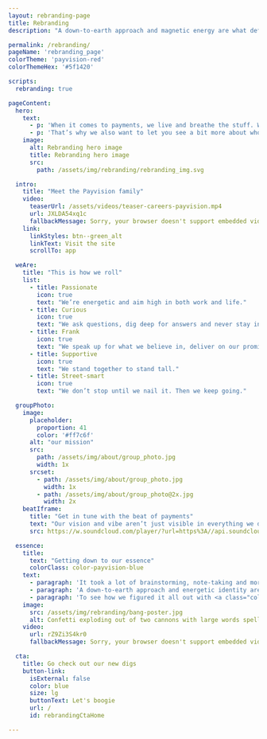 ```yaml
---
layout: rebranding-page
title: Rebranding
description: "A down-to-earth approach and magnetic energy are what defines us, giving a breath of fresh air to customers in a complex industry. Check out our new suit."

permalink: /rebranding/
pageName: 'rebranding_page'
colorTheme: 'payvision-red'
colorThemeHex: '#5f1420'

scripts:
  rebranding: true

pageContent:
  hero:
    text:
      - p: 'When it comes to payments, we live and breathe the stuff. We’ve been on the scene for 17 years, and the dedication to our products shows. We come into work every day to push the envelope in straightforward payments.'
      - p: 'That’s why we also want to let you see a bit more about who makes the wheels turn. After all, it’s always about the people behind the name. So we gave our company a fresh makeover with the help of our friends over at <a class="color-payvision-blue" href="https://saffron-consultants.com/case-studies/payvision/" target="_blank" rel="noopener noreferrer">Saffron</a> branding agency. Now you can get to know us better – and what fuels us.'
    image:
      alt: Rebranding hero image
      title: Rebranding hero image
      src:
        path: /assets/img/rebranding/rebranding_img.svg

  intro:
    title: "Meet the Payvision family"
    video:
      teaserUrl: /assets/videos/teaser-careers-payvision.mp4
      url: JXLDA54xq1c
      fallbackMessage: Sorry, your browser doesn't support embedded videos.
    link:
      linkStyles: btn--green_alt
      linkText: Visit the site
      scrollTo: app

  weAre:
    title: "This is how we roll"
    list:
      - title: Passionate
        icon: true
        text: "We’re energetic and aim high in both work and life."
      - title: Curious
        icon: true
        text: "We ask questions, dig deep for answers and never stay in our comfort zone."
      - title: Frank
        icon: true
        text: "We speak up for what we believe in, deliver on our promises and own up when we don’t."
      - title: Supportive
        icon: true
        text: "We stand together to stand tall."
      - title: Street-smart
        icon: true
        text: "We don’t stop until we nail it. Then we keep going."

  groupPhoto:
    image:
      placeholder:
        proportion: 41
        color: '#ff7c6f'
      alt: "our mission"
      src:
        path: /assets/img/about/group_photo.jpg
        width: 1x
      srcset:
        - path: /assets/img/about/group_photo.jpg
          width: 1x
        - path: /assets/img/about/group_photo@2x.jpg
          width: 2x
    beatIframe:
      title: "Get in tune with the beat of payments"
      text: "Our vision and vibe aren’t just visible in everything we do; you can also hear them in our very own brand anthem. With friendly instrumentation, driving beats, steady rhythm, gentle but candid chords and electronic and percussive elements, the beat expresses the warmth, the openness, and the creativity of the people behind Payvision."
      src: https://w.soundcloud.com/player/?url=https%3A//api.soundcloud.com/tracks/622147314&color=%23ff7d6e&auto_play=true&hide_related=false&show_comments=true&show_user=true&show_reposts=false&show_teaser=true&visual=true

  essence:
    title:
      text: "Getting down to our essence"
      colorClass: color-payvision-blue
    text:
      - paragraph: 'It took a lot of brainstorming, note-taking and more with Saffron to unearth the foundations of what makes us who we are. The new brand had to encompass the creativity and energy of the people who are driving our growth.'
      - paragraph: 'A down-to-earth approach and energetic identity are what defines us, giving a breath of fresh air to customers in an industry that’s pretty complex. It’s through these close, human interactions with clients where we bring a unique tempo, leading us to the basis of our new brand – the beat of payments.'
      - paragraph: 'To see how we figured it all out with <a class="color-payvision-blue" href="https://saffron-consultants.com/case-studies/payvision/" target="_blank" rel="noopener noreferrer">Saffron</a>, watch the video below on the process, or take a look at <a class="color-payvision-blue" href="!SITE_URL!/about/press/payvision-celebrates-1st-anniversary-ing-with-growth-and-brand-new-identity/" target="_blank" rel="noopener noreferrer">our rebranding press release</a>.'
    image:
      src: /assets/img/rebranding/bang-poster.jpg
      alt: Confetti exploding out of two cannons with large words spelled out saying BANG!
    video:
      url: rZ9Zi3S4kr0
      fallbackMessage: Sorry, your browser doesn't support embedded videos.

  cta:
    title: Go check out our new digs
    button-link:
      isExternal: false
      color: blue
      size: lg
      buttonText: Let's boogie
      url: /     
      id: rebrandingCtaHome

---
```


